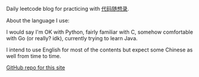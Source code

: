 Daily leetcode blog for practicing with [代码随想录](). 

About the language I use:

I would say I'm OK with Python, fairly familiar with C, somehow comfortable with Go (or really? idk), currently trying to learn Java.


I intend to use English for most of the contents but expect some Chinese as well from time to time.


[GitHub repo for this site](https://github.com/tAnother/leetcode-blog)

